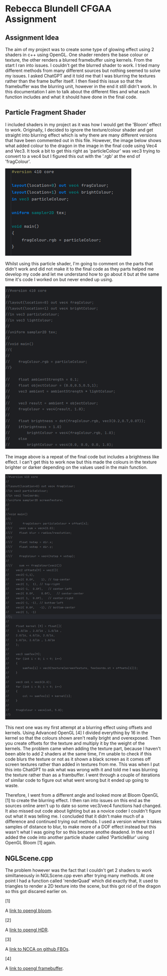 # Rebecca Blundell CFGAA Assignment

## Assignment Idea

The aim of my project was to create some type of glowing effect using 2 shaders in c++ using OpenGL. One shader renders the base colour or texture, the other
renders a blurred framebuffer using kernels. From the start I ran into issues. I couldn't get the blurred shader to work. I tried many different methods from many different sources but nothing seemed to solve my issues. I asked ChatGPT and it told me that I was blurring the textures rather than the frame buffer itself. I then fixed this issue so that the framebuffer was the blurring unit, however in the end it still didn't work. In this documentation I aim to talk about the different files and what each function includes and what it should have done in the final code.

## Particle Fragment Shader

I included shaders in my project as it was how I would get the 'Bloom' effect to work. Originally, I decided to ignore the texture/colour shader and get straight into blurring effect which is why there are many different versions that have been commented out in this file. However, the image below shows what added colour to the dragon in the image in the final code using Vec4 and Vec3. It took a bit to get this right as 'particleColour' was vec3 trying to convert to a vec4 but I figured this out with the '.rgb' at the end of 'fragColour'.

![image](https://github.com/NCCA/cfgaa24programingassignment-chewbeccaroni/blob/main/Images/particlefragment(1).png)

Whilst using this particle shader, I'm going to comment on the parts that didn't work and did not make it to the final code as they parts helped me develop my code and let me understand how to go about it but at the same time it's code I worked on but never ended up using.

![Image](https://github.com/NCCA/cfgaa24programingassignment-chewbeccaroni/blob/main/Images/particlefragnotes(1).png)

The image above is a repeat of the final code but includes a brightness like effect. I can't get this to work now but this made the colours in the texture brighter or darker depending on the values used in the main function.

![Image](https://github.com/NCCA/cfgaa24programingassignment-chewbeccaroni/blob/main/Images/fragment.png)

This next one was my first attempt at a blurring effect using offsets and kernels. Using Advanced OpenGL [4] I divided everything by 16 in the kernel so that the colours shown aren't really bright and overexposed. Then you create offsets for the texture and multiply it by the weight of the kernels. The problem came when adding the texture part, because I haven't been able to add 2 shaders at the same time, I'm unable to check if this code blurs the texture or not as it shown a black screen as it comes off screen textures rather than added in textures from me. This was when I put this into ChatGPT to ask what was wrong with it and told me I was blurring the texture rather than as a frambuffer. I went through a couple of iterations of similar code to figure out what went wrong but it ended up going to waste.

Therefore, I went from a different angle and looked more at Bloom OpenGL [1] to create the blurring effect. I then ran into issues on this end as the sources online aren't up to date so some vec3/vec4 functions had changed. It also missed out code about lighting but as a novice coder I couldn't figure out what it was telling me. I concluded that it didn't make much of a difference and continued trying out methods. I used a version where it takes samples of distance to blur, to make more of a DOF effect instead but this wasn't what I was going for so this became anothe deadend. In the end I added the code into another particle shader called 'ParticleBlur' using OpenGL Bloom [1] again.

## NGLScene.cpp

The problem however was the fact that I couldn't get 2 shaders to work similtaneously in NGLScene.cpp even after trying many methods. At one point I had a function called 'renderQuad' which did exactly that, It used to triangles to render a 2D texture into the scene, but this got rid of the dragon so this got discared earlier on.

[1] <p>A <a href="https://learnopengl.com/Advanced-Lighting/Bloom">link to opengl bloom</a>.</p>

[2] <p>A <a href="https://learnopengl.com/Advanced-Lighting/HDR">link to opengl HDR</a>.</p>

[3] <p>A <a href="https://github.com/NCCA/FBODemos/tree/main">link to NCCA on github FBOs</a>.</p>

[4] <p>A <a href="https://learnopengl.com/Advanced-OpenGL/Framebuffers">link to opengl framebuffer</a>.</p>


